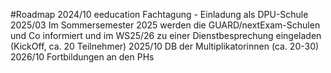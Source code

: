 #Roadmap
2024/10 eeducation Fachtagung - Einladung als DPU-Schule
2025/03 Im Sommersemester 2025 werden die GUARD/nextExam-Schulen und Co informiert und im WS25/26 zu einer Dienstbesprechung eingeladen (KickOff, ca. 20 Teilnehmer)
2025/10 DB der Multiplikatorinnen (ca. 20-30)
2026/10 Fortbildungen an den PHs